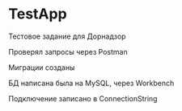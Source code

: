 # TestApp
Тестовое задание для Дорнадзор

Проверял запросы через Postman

Миграции созданы

БД написана была на MySQL, через Workbench

Подключение записано в ConnectionString
